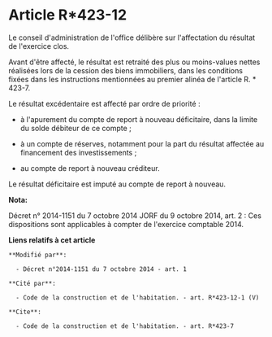 # Article R*423-12

Le conseil d'administration de l'office délibère sur l'affectation du résultat de l'exercice clos. 

Avant d'être affecté, le résultat est retraité des plus ou moins-values nettes réalisées lors de la cession des biens
immobiliers, dans les conditions fixées dans les instructions mentionnées au premier alinéa de l'article R. * 423-7. 

Le résultat excédentaire est affecté par ordre de priorité :

- à l'apurement du compte de report à nouveau déficitaire, dans la limite du solde débiteur de ce compte ;

- à un compte de réserves, notamment pour la part du résultat affectée au financement des investissements ;

- au compte de report à nouveau créditeur. 

Le résultat déficitaire est imputé au compte de report à nouveau.

**Nota:**

Décret n° 2014-1151 du 7 octobre 2014 JORF du 9 octobre 2014, art. 2 : Ces dispositions sont applicables à compter de
l'exercice comptable 2014.

**Liens relatifs à cet article**

	**Modifié par**:

	  - Décret n°2014-1151 du 7 octobre 2014 - art. 1

	**Cité par**:

	  - Code de la construction et de l'habitation. - art. R*423-12-1 (V)

	**Cite**:

	  - Code de la construction et de l'habitation. - art. R*423-7
